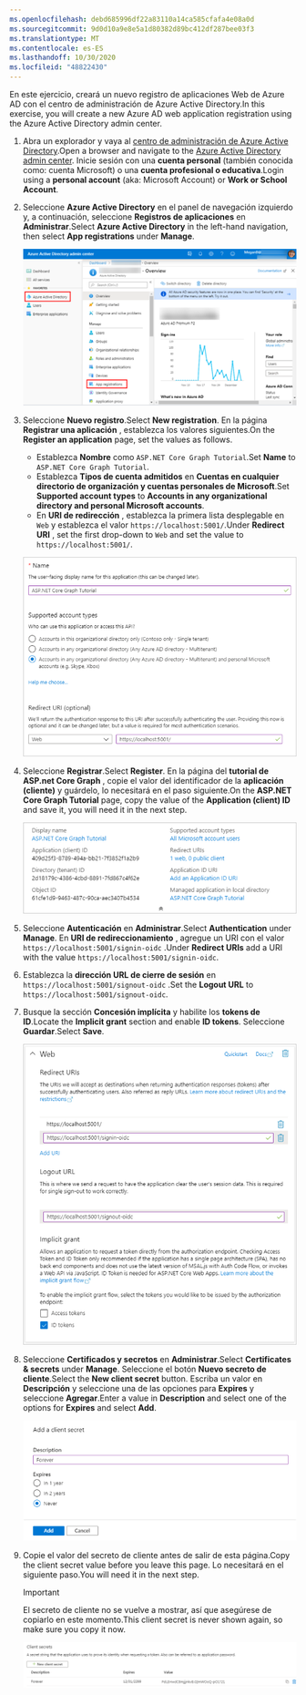 ```yaml
---
ms.openlocfilehash: debd685996df22a83110a14ca585cfafa4e08a0d
ms.sourcegitcommit: 9d0d10a9e8e5a1d80382d89bc412df287bee03f3
ms.translationtype: MT
ms.contentlocale: es-ES
ms.lasthandoff: 10/30/2020
ms.locfileid: "48822430"
---
```

<!-- markdownlint-disable MD002 MD041 -->

<span data-ttu-id="11265-101">En este ejercicio, creará un nuevo registro de aplicaciones Web de Azure AD con el centro de administración de Azure Active Directory.</span><span class="sxs-lookup"><span data-stu-id="11265-101">In this exercise, you will create a new Azure AD web application registration using the Azure Active Directory admin center.</span></span>

1. <span data-ttu-id="11265-102">Abra un explorador y vaya al [centro de administración de Azure Active Directory](https://aad.portal.azure.com).</span><span class="sxs-lookup"><span data-stu-id="11265-102">Open a browser and navigate to the [Azure Active Directory admin center](https://aad.portal.azure.com).</span></span> <span data-ttu-id="11265-103">Inicie sesión con una **cuenta personal** (también conocida como: cuenta Microsoft) o una **cuenta profesional o educativa**.</span><span class="sxs-lookup"><span data-stu-id="11265-103">Login using a **personal account** (aka: Microsoft Account) or **Work or School Account**.</span></span>

1. <span data-ttu-id="11265-104">Seleccione **Azure Active Directory** en el panel de navegación izquierdo y, a continuación, seleccione **Registros de aplicaciones** en **Administrar**.</span><span class="sxs-lookup"><span data-stu-id="11265-104">Select **Azure Active Directory** in the left-hand navigation, then select **App registrations** under **Manage**.</span></span>

    ![<span data-ttu-id="11265-105">Una captura de pantalla de los registros de la aplicación</span><span class="sxs-lookup"><span data-stu-id="11265-105">A screenshot of the App registrations</span></span> ](./images/aad-portal-app-registrations.png)

1. <span data-ttu-id="11265-106">Seleccione **Nuevo registro**.</span><span class="sxs-lookup"><span data-stu-id="11265-106">Select **New registration**.</span></span> <span data-ttu-id="11265-107">En la página **Registrar una aplicación** , establezca los valores siguientes.</span><span class="sxs-lookup"><span data-stu-id="11265-107">On the **Register an application** page, set the values as follows.</span></span>

    - <span data-ttu-id="11265-108">Establezca **Nombre** como `ASP.NET Core Graph Tutorial`.</span><span class="sxs-lookup"><span data-stu-id="11265-108">Set **Name** to `ASP.NET Core Graph Tutorial`.</span></span>
    - <span data-ttu-id="11265-109">Establezca **Tipos de cuenta admitidos** en **Cuentas en cualquier directorio de organización y cuentas personales de Microsoft**.</span><span class="sxs-lookup"><span data-stu-id="11265-109">Set **Supported account types** to **Accounts in any organizational directory and personal Microsoft accounts**.</span></span>
    - <span data-ttu-id="11265-110">En **URI de redirección** , establezca la primera lista desplegable en `Web` y establezca el valor `https://localhost:5001/`.</span><span class="sxs-lookup"><span data-stu-id="11265-110">Under **Redirect URI** , set the first drop-down to `Web` and set the value to `https://localhost:5001/`.</span></span>

    ![Captura de pantalla de la página registrar una aplicación](./images/aad-register-an-app.png)

1. <span data-ttu-id="11265-112">Seleccione **Registrar**.</span><span class="sxs-lookup"><span data-stu-id="11265-112">Select **Register**.</span></span> <span data-ttu-id="11265-113">En la página del **tutorial de ASP.net Core Graph** , copie el valor del identificador de la **aplicación (cliente)** y guárdelo, lo necesitará en el paso siguiente.</span><span class="sxs-lookup"><span data-stu-id="11265-113">On the **ASP.NET Core Graph Tutorial** page, copy the value of the **Application (client) ID** and save it, you will need it in the next step.</span></span>

    ![Captura de pantalla del identificador de la aplicación del nuevo registro de la aplicación](./images/aad-application-id.png)

1. <span data-ttu-id="11265-115">Seleccione **Autenticación** en **Administrar**.</span><span class="sxs-lookup"><span data-stu-id="11265-115">Select **Authentication** under **Manage**.</span></span> <span data-ttu-id="11265-116">En **URI de redireccionamiento** , agregue un URI con el valor `https://localhost:5001/signin-oidc` .</span><span class="sxs-lookup"><span data-stu-id="11265-116">Under **Redirect URIs** add a URI with the value `https://localhost:5001/signin-oidc`.</span></span>

1. <span data-ttu-id="11265-117">Establezca la **dirección URL de cierre de sesión** en `https://localhost:5001/signout-oidc` .</span><span class="sxs-lookup"><span data-stu-id="11265-117">Set the **Logout URL** to `https://localhost:5001/signout-oidc`.</span></span>

1. <span data-ttu-id="11265-118">Busque la sección **Concesión implícita** y habilite los **tokens de ID**.</span><span class="sxs-lookup"><span data-stu-id="11265-118">Locate the **Implicit grant** section and enable **ID tokens**.</span></span> <span data-ttu-id="11265-119">Seleccione **Guardar**.</span><span class="sxs-lookup"><span data-stu-id="11265-119">Select **Save**.</span></span>

    ![Una captura de pantalla de la configuración de la plataforma web en Azure portal](./images/aad-web-platform.png)

1. <span data-ttu-id="11265-121">Seleccione **Certificados y secretos** en **Administrar**.</span><span class="sxs-lookup"><span data-stu-id="11265-121">Select **Certificates & secrets** under **Manage**.</span></span> <span data-ttu-id="11265-122">Seleccione el botón **Nuevo secreto de cliente**.</span><span class="sxs-lookup"><span data-stu-id="11265-122">Select the **New client secret** button.</span></span> <span data-ttu-id="11265-123">Escriba un valor en **Descripción** y seleccione una de las opciones para **Expires** y seleccione **Agregar**.</span><span class="sxs-lookup"><span data-stu-id="11265-123">Enter a value in **Description** and select one of the options for **Expires** and select **Add**.</span></span>

    ![Captura de pantalla del cuadro de diálogo Agregar un secreto de cliente](./images/aad-new-client-secret.png)

1. <span data-ttu-id="11265-125">Copie el valor del secreto de cliente antes de salir de esta página.</span><span class="sxs-lookup"><span data-stu-id="11265-125">Copy the client secret value before you leave this page.</span></span> <span data-ttu-id="11265-126">Lo necesitará en el siguiente paso.</span><span class="sxs-lookup"><span data-stu-id="11265-126">You will need it in the next step.</span></span>

    > [!IMPORTANT]
    > <span data-ttu-id="11265-127">El secreto de cliente no se vuelve a mostrar, así que asegúrese de copiarlo en este momento.</span><span class="sxs-lookup"><span data-stu-id="11265-127">This client secret is never shown again, so make sure you copy it now.</span></span>

    ![Captura de pantalla del secreto de cliente recién agregado](./images/aad-copy-client-secret.png)

